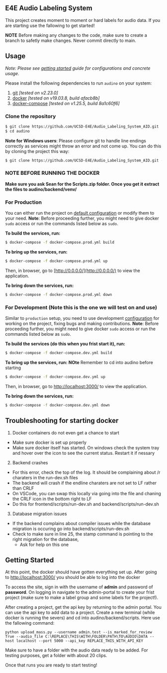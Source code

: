 ## E4E Audio Labeling System

This project creates moment to moment or hard labels for audio data. If you are starting use the fallowing to get started!

**NOTE** Before making any changes to the code, make sure to create a branch to safetly make changes. Never commit directly to main. 

## Usage

*Note: Please see [getting started](docs/getting-started.md) guide for configurations and concrete usage.*

Please install the following dependencies to run `audino` on your system:

1. [git](https://git-scm.com/) *[tested on v2.23.0]*
2. [docker](https://www.docker.com/) *[tested on v19.03.8, build afacb8b]*
3. [docker-compose](https://docs.docker.com/compose/) *[tested on v1.25.5, build 8a1c60f6]*

### Clone the repository

```sh
$ git clone https://github.com/UCSD-E4E/Audio_Labeling_System_AID.git
$ cd audino
```

**Note for Windows users**: Please configure git to handle line endings correctly as services might throw an error and not come up. You can do this by cloning the project this way:

```sh
$ git clone https://github.com/UCSD-E4E/Audio_Labeling_System_AID.git --config core.autocrlf=input
```

### NOTE BEFORE RUNNING THE DOCKER
**Make sure you ask Sean for the Scripts.zip folder. Once you get it extract the files to audino/backend/venv/**

### For Production

You can either run the project on [default configuration](./docker-compose.prod.yml) or modify them to your need.
**Note**: Before proceeding further, you might need to give docker `sudo` access or run the commands listed below as `sudo`.

**To build the services, run:**

```sh
$ docker-compose -f docker-compose.prod.yml build
```

**To bring up the services, run:**

```sh
$ docker-compose -f docker-compose.prod.yml up
```

Then, in browser, go to [http://0.0.0.0/](http://0.0.0.0/) to view the application.

**To bring down the services, run:**

```sh
$ docker-compose -f docker-compose.prod.yml down
```

### For Development (Note this is the one we will test on and use)

Similar to `production` setup, you need to use development [configuration](./docker-compose.dev.yml) for working on the project, fixing bugs and making contributions.
**Note**: Before proceeding further, you might need to give docker `sudo` access or run the commands listed below as `sudo`.

**To build the services (do this when you frist start it), run:**

```sh
$ docker-compose -f docker-compose.dev.yml build
```

**To bring up the services, run:**
**NOte** Remember to cd into audino before starting
```sh
$ docker-compose -f docker-compose.dev.yml up
```
Then, in browser, go to [http://localhost:3000/](http://localhost:3000/) to view the application.

**To bring down the services, run:**

```sh
$ docker-compose -f docker-compose.dev.yml down
```
## Troubleshooting for starting docker

1) Docker containers do not even get a chance to start
  - Make sure docker is set up properly
  - Make sure docker itself has started. On windows check the system tray and hover over the icon to see the current status. Restart it if nessary
2) Backend crashes
  - For this error, check the top of the log. It should be complaining about /r charaters in the run-dev.sh files
  - The backend will crash if the endline charaters are not set to LF rather than CRLF
  - On VSCode, you can swap this locally via going into the file and chaning the CRLF icon in the bottom right to LF
  - Do this for frontend/scripts/run-dev.sh and backend/scripts/run-dev.sh 
3) Database migration issues
  - If the backend complains about compiler issues while the database migration is occuring go into backend/scripts/run-dev.sh
  - Check to make sure in line 25, the stamp command is pointing to the right migration for the database,
      - Ask for help on this one

## Getting Started

At this point, the docker should have gotten everything set up. After going to [http://localhost:3000/](http://localhost:3000/) you should be able to log into the docker

To access the site, sign in with the username of **admin** and password of **password**. On logging in navigate to the admin-portal to create your frist project (make sure to make a label group and some labels for the project!).

After creating a project, get the api key by returning to the admin portal. You can use the api key to add data to a project. Create a new terminal (while docker is running the severs) and cd into audino/backend/scripts. Here use the fallowing command:

```
python upload_mass.py --username admin.test --is_marked_for_review True --audio_file C:\REPLACE\THIS\WITH\FOLDER\PATH\TO\AUDIO\DATA --host localhost --port 5000 --api_key REPLACE_THIS_WITH_API_KEY
```
Make sure to have a folder with the audio data ready to be added. For testing purposes, get a folder with about 20 clips. 

Once that runs you are ready to start testing!
